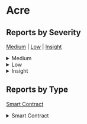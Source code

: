 # Acre

## Reports by Severity

[Medium](<README.md#medium>) | [Low](<README.md#low>) | [Insight](<README.md#insight>)
<details>

<summary>Medium</summary>

* [34836 - [SC - Medium] Malicious party can make it impossible for debt to be completely repaid by donating a few tbtc to \`stBTC.sol\`](./34836-sc-medium-malicious-party-can-make-it-impossible-for-debt-to-be-completely-repaid-by-donating.md)
* [34712 - [SC - Medium] Malicious users can block repay debt transactions with no cost](./34712-sc-medium-malicious-users-can-block-repay-debt-transactions-with-no-cost.md)

</details>

<details>

<summary>Low</summary>

* [34851 - [SC - Low] Adversary can freeze users' fund in stBTC using donation attack on MezoAllocator](./34851-sc-low-adversary-can-freeze-users-fund-in-stbtc-using-donation-attack-on-mezoallocator.md)
* [34729 - [SC - Low] \`releaseDeposit\` will likely fail, putting funds in MezoAllocator at risk of being permanently stuck](./34729-sc-low-releasedeposit-will-likely-fail-putting-funds-in-mezoallocator-at-risk-of-being-permane.md)
* [34748 - [SC - Low] Last withdrawer can be prevented from withdrawing their assets](./34748-sc-low-last-withdrawer-can-be-prevented-from-withdrawing-their-assets.md)
* [34999 - [SC - Low] The tBTC in the MezoAllocator itself is not considered in the withdrawal function](./34999-sc-low-the-tbtc-in-the-mezoallocator-itself-is-not-considered-in-the-withdrawal-function.md)
* [34672 - [SC - Low] Protocol runs insolvent due to incorrect reliance on depositBalance which doesn't match holder balances](./34672-sc-low-protocol-runs-insolvent-due-to-incorrect-reliance-on-depositbalance-which-doesnt-match.md)
* [34995 - [SC - Low] \`mintDebt()\` and \`repayDebt()\` should return \`assets\` and not \`shares\`](./34995-sc-low-mintdebt-and-repaydebt-should-return-assets-and-not-shares.md)
* [35026 - [SC - Low] \`repayDebt\` in stbtc returns a worng value](./35026-sc-low-repaydebt-in-stbtc-returns-a-worng-value.md)
* [35014 - [SC - Low] Incorrect rounding in mintDebt function might allow minimal shares dilution](./35014-sc-low-incorrect-rounding-in-mintdebt-function-might-allow-minimal-shares-dilution.md)
* [34978 - [SC - Low] Protocol runs insolvent due to incorrect reliance on depositBalance which doesn't match holder balances](./34978-sc-low-protocol-runs-insolvent-due-to-incorrect-reliance-on-depositbalance-which-doesn-t-match.md)
* [34959 - [SC - Low] \`mintDebt\` returns a wrong value](./34959-sc-low-mintdebt-returns-a-wrong-value.md)

</details>

<details>

<summary>Insight</summary>

* [34998 - [SC - Insight] Deposited assets in an old dispatcher may be lost when swapping to a new dispatcher](./34998-sc-insight-deposited-assets-in-an-old-dispatcher-may-be-lost-when-swapping-to-a-new-dispatcher.md)

</details>

## Reports by Type

[Smart Contract](<README.md#smart-contract>)
<details>

<summary>Smart Contract</summary>

* [34836 - [SC - Medium] Malicious party can make it impossible for debt to be completely repaid by donating a few tbtc to \`stBTC.sol\`](./34836-sc-medium-malicious-party-can-make-it-impossible-for-debt-to-be-completely-repaid-by-donating.md)
* [34851 - [SC - Low] Adversary can freeze users' fund in stBTC using donation attack on MezoAllocator](./34851-sc-low-adversary-can-freeze-users-fund-in-stbtc-using-donation-attack-on-mezoallocator.md)
* [34729 - [SC - Low] \`releaseDeposit\` will likely fail, putting funds in MezoAllocator at risk of being permanently stuck](./34729-sc-low-releasedeposit-will-likely-fail-putting-funds-in-mezoallocator-at-risk-of-being-permane.md)
* [34748 - [SC - Low] Last withdrawer can be prevented from withdrawing their assets](./34748-sc-low-last-withdrawer-can-be-prevented-from-withdrawing-their-assets.md)
* [34999 - [SC - Low] The tBTC in the MezoAllocator itself is not considered in the withdrawal function](./34999-sc-low-the-tbtc-in-the-mezoallocator-itself-is-not-considered-in-the-withdrawal-function.md)
* [34672 - [SC - Low] Protocol runs insolvent due to incorrect reliance on depositBalance which doesn't match holder balances](./34672-sc-low-protocol-runs-insolvent-due-to-incorrect-reliance-on-depositbalance-which-doesnt-match.md)
* [34998 - [SC - Insight] Deposited assets in an old dispatcher may be lost when swapping to a new dispatcher](./34998-sc-insight-deposited-assets-in-an-old-dispatcher-may-be-lost-when-swapping-to-a-new-dispatcher.md)
* [34712 - [SC - Medium] Malicious users can block repay debt transactions with no cost](./34712-sc-medium-malicious-users-can-block-repay-debt-transactions-with-no-cost.md)
* [34995 - [SC - Low] \`mintDebt()\` and \`repayDebt()\` should return \`assets\` and not \`shares\`](./34995-sc-low-mintdebt-and-repaydebt-should-return-assets-and-not-shares.md)
* [35026 - [SC - Low] \`repayDebt\` in stbtc returns a worng value](./35026-sc-low-repaydebt-in-stbtc-returns-a-worng-value.md)
* [35014 - [SC - Low] Incorrect rounding in mintDebt function might allow minimal shares dilution](./35014-sc-low-incorrect-rounding-in-mintdebt-function-might-allow-minimal-shares-dilution.md)
* [34978 - [SC - Low] Protocol runs insolvent due to incorrect reliance on depositBalance which doesn't match holder balances](./34978-sc-low-protocol-runs-insolvent-due-to-incorrect-reliance-on-depositbalance-which-doesn-t-match.md)
* [34959 - [SC - Low] \`mintDebt\` returns a wrong value](./34959-sc-low-mintdebt-returns-a-wrong-value.md)

</details>
